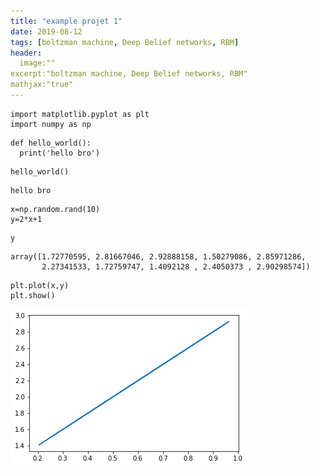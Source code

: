 ```yaml
---
title: "example projet 1"
date: 2019-08-12
tags: [boltzman machine, Deep Belief networks, RBM]
header:
  image:""
excerpt:"boltzman machine, Deep Belief networks, RBM"
mathjax:"true"
---
```

```
import matplotlib.pyplot as plt
import numpy as np
```


```
def hello_world():
  print('hello bro')
```


```
hello_world()
```

    hello bro
    


```
x=np.random.rand(10)
y=2*x+1
```


```
y
```




    array([1.72770595, 2.81667046, 2.92888158, 1.50279086, 2.85971286,
           2.27341533, 1.72759747, 1.4092128 , 2.4050373 , 2.90298574])




```
plt.plot(x,y)
plt.show()
```


![png](/images/exemple_files/exemple_5_0.png)



```

```
